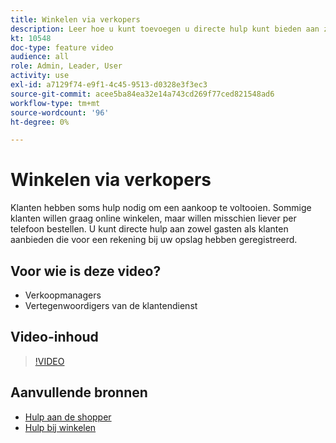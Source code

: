 ```yaml
---
title: Winkelen via verkopers
description: Leer hoe u kunt toevoegen u directe hulp kunt bieden aan zowel gasten als klanten die zich hebben geregistreerd voor een account bij uw winkel.
kt: 10548
doc-type: feature video
audience: all
role: Admin, Leader, User
activity: use
exl-id: a7129f74-e9f1-4c45-9513-d0328e3f3ec3
source-git-commit: acee5ba84ea32e14a743cd269f77ced821548ad6
workflow-type: tm+mt
source-wordcount: '96'
ht-degree: 0%

---
```


# Winkelen via verkopers

Klanten hebben soms hulp nodig om een aankoop te voltooien. Sommige klanten willen graag online winkelen, maar willen misschien liever per telefoon bestellen. U kunt directe hulp aan zowel gasten als klanten aanbieden die voor een rekening bij uw opslag hebben geregistreerd.

## Voor wie is deze video?

- Verkoopmanagers
- Vertegenwoordigers van de klantendienst

## Video-inhoud

>[!VIDEO](https://video.tv.adobe.com/v/343662?quality=12&learn=on)

## Aanvullende bronnen

- [Hulp aan de shopper](https://docs.magento.com/user-guide/customers/login-as-customer.html)
- [Hulp bij winkelen](https://docs.magento.com/user-guide/sales/shopping-assistance.html)
